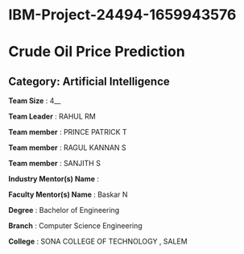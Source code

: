# IBM-Project-24494-1659943576
# Crude Oil Price Prediction
## Category: Artificial Intelligence

**Team Size** : 4__

**Team Leader** : RAHUL RM

**Team member** : PRINCE PATRICK T

**Team member** : RAGUL KANNAN S

**Team member** : SANJITH S <br/>


**Industry Mentor(s) Name** :

**Faculty Mentor(s) Name** : Baskar N

**Degree** : Bachelor of Engineering

**Branch** : Computer Science Engineering

**College** : SONA COLLEGE OF TECHNOLOGY , SALEM

